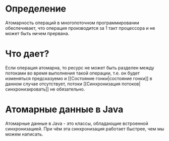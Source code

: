 # Определение
Атомарность операций в многопоточном программировании обеспечивает, что операция производится за 1 такт процессора и не может быть ничем прервана.
# Что дает?
Если операция атомарна, то ресурс не может быть разделен между потоками во время выполнения такой операции, т.е. он будет изменяться предсказуемо и [[Состояние гонки|состояние гонки]] в данном случае отсутствует, потоки [[Синхронизация потоков|синхронизировать]] не обязательно.
# Атомарные данные в Java
Атомарные данные в Java - это классы, обладающие встроенной синхронизацией. При чём эта синхронизация работает быстрее, чем мы можем написать.